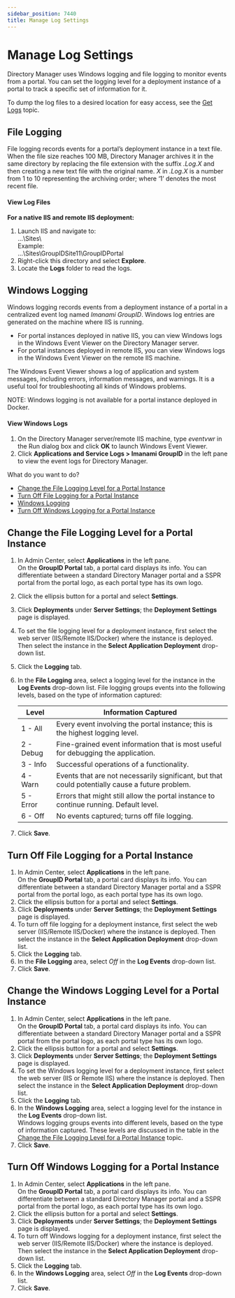 ```yaml
---
sidebar_position: 7440
title: Manage Log Settings
---
```


# Manage Log Settings

Directory Manager uses Windows logging and file logging to monitor events from a portal. You can set the logging level for a deployment instance of a portal to track a specific set of information for it.

To dump the log files to a desired location for easy access, see the [Get Logs](../../General/Logs "Get Logs") topic.

## File Logging

File logging records events for a portal’s deployment instance in a text file. When the file size reaches 100 MB, Directory Manager archives it in the same directory by replacing the file extension with the suffix *.Log.X* and then creating a new text file with
the original name. *X* in *.Log.X* is a number from 1 to 10 representing the archiving order; where ‘1’ denotes the most recent file.

#### View Log Files

**For a native IIS and remote IIS deployment:**

1. Launch IIS and navigate to:  
   …\Sites\\  
   Example:  
   …\Sites\GroupIDSite11\GroupIDPortal
2. Right-click this directory and select **Explore**.
3. Locate the **Logs** folder to read the logs.

## Windows Logging

Windows logging records events from a deployment instance of a portal in a centralized event log named *Imanami GroupID*. Windows log entries are generated on the machine where IIS is running.

* For portal instances deployed in native IIS, you can view Windows logs in the Windows Event Viewer on the Directory Manager server.
* For portal instances deployed in remote IIS, you can view Windows logs in the Windows Event Viewer on the remote IIS machine.

The Windows Event Viewer shows a log of application and system messages, including errors, information messages, and warnings. It is a useful tool for troubleshooting all kinds of Windows problems.

NOTE: Windows logging is not available for a portal instance deployed in Docker.

#### View Windows Logs

1. On the Directory Manager server/remote IIS machine, type *eventvwr* in the Run dialog box and click **OK** to launch Windows Event Viewer.
2. Click **Applications and Service Logs > Imanami GroupID** in the left pane to view the event logs for Directory Manager.

What do you want to do?

* [Change the File Logging Level for a Portal Instance](#change "Change the File Logging Level for a Portal Instance")
* [Turn Off File Logging for a Portal Instance](#TurnOff "Turn Off File Logging for a Portal Instance")
* [Windows Logging](#Windows "Change the Windows Logging Level for a Portal Instance")
* [Turn Off Windows Logging for a Portal Instance](#Turn "Turn Off Windows Logging for a Portal Instance")

## Change the File Logging Level for a Portal Instance

1. In Admin Center, select **Applications** in the left pane.  
   On the **GroupID Portal** tab, a portal card displays its info. You can differentiate between a standard Directory Manager portal and a SSPR portal from the portal logo, as each portal type has its own logo.
2. Click the ellipsis button for a portal and select **Settings**.
3. Click **Deployments** under **Server Settings**; the **Deployment Settings** page is displayed.
4. To set the file logging level for a deployment instance, first select the web server (IIS/Remote IIS/Docker) where the instance is deployed. Then select the instance in the **Select Application Deployment** drop-down list.
5. Click the **Logging** tab.
6. In the **File Logging** area, select a logging level for the instance in the **Log Events** drop-down list. File logging groups events into the following levels, based on the type of information captured:

   | Level | Information Captured |
   | --- | --- |
   | 1 - All | Every event involving the portal instance; this is the highest logging level. |
   | 2 - Debug | Fine-grained event information that is most useful for debugging the application. |
   | 3 - Info | Successful operations of a functionality. |
   | 4 - Warn | Events that are not necessarily significant, but that could potentially cause a future problem. |
   | 5 - Error | Errors that might still allow the portal instance to continue running. Default level. |
   | 6 - Off | No events captured; turns off file logging. |
7. Click **Save**.

## Turn Off File Logging for a Portal Instance

1. In Admin Center, select **Applications** in the left pane.  
   On the **GroupID Portal** tab, a portal card displays its info. You can differentiate between a standard Directory Manager portal and a SSPR portal from the portal logo, as each portal type has its own logo.
2. Click the ellipsis button for a portal and select **Settings**.
3. Click **Deployments** under **Server Settings**; the **Deployment Settings** page is displayed.
4. To turn off file logging for a deployment instance, first select the web server (IIS/Remote IIS/Docker) where the instance is deployed. Then select the instance in the **Select Application Deployment** drop-down
   list.
5. Click the **Logging** tab.
6. In the **File Logging** area, select *Off* in the **Log Events** drop-down list.
7. Click **Save**.

## Change the Windows Logging Level for a Portal Instance

1. In Admin Center, select **Applications** in the left pane.  
   On the **GroupID Portal** tab, a portal card displays its info. You can differentiate between a standard Directory Manager portal and a SSPR portal from the portal logo, as each portal type has its own logo.
2. Click the ellipsis button for a portal and select **Settings**.
3. Click **Deployments** under **Server Settings**; the **Deployment Settings** page is displayed.
4. To set the Windows logging level for a deployment instance, first select the web server (IIS or Remote IIS) where the instance is deployed. Then select the instance in the **Select Application Deployment** drop-down
   list.
5. Click the **Logging** tab.
6. In the **Windows Logging** area, select a logging level for the instance in the **Log Events** drop-down list.  
   Windows logging groups events into different levels, based on the type of information captured. These levels are discussed in the table in the [Change the File Logging Level for a Portal Instance](#change "Change the File Logging Level for a Portal Instance") topic.
7. Click **Save**.

## Turn Off Windows Logging for a Portal Instance

1. In Admin Center, select **Applications** in the left pane.  
   On the **GroupID Portal** tab, a portal card displays its info. You can differentiate between a standard Directory Manager portal and a SSPR portal from the portal logo, as each portal type has its own logo.
2. Click the ellipsis button for a portal and select **Settings**.
3. Click **Deployments** under **Server Settings**; the **Deployment Settings** page is displayed.
4. To turn off Windows logging for a deployment instance, first select the web server (IIS/Remote IIS/Docker) where the instance is deployed. Then select the instance in the **Select Application Deployment** drop-down
   list.
5. Click the **Logging** tab.
6. In the **Windows Logging** area, select *Off* in the **Log Events** drop-down list.
7. Click **Save**.